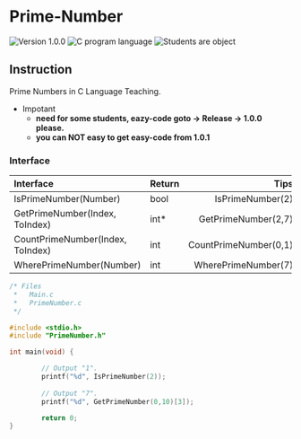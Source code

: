 # Prime-Number  
![Version 1.0.0](https://img.shields.io/badge/Version-1.0.1-lightgreen)
![C program language](https://img.shields.io/badge/Language-C-lightgreen)
![Students are object](https://img.shields.io/badge/Object-Students-lightgreen)

## Instruction  
Prime Numbers in C Language Teaching.  

- Impotant  
  + **need for some students, eazy-code goto -> Release -> 1.0.0 please.**  
  + **you can NOT easy to get easy-code from 1.0.1**  

### Interface  
|Interface                       |Return |Tips                 |
|:---                            |:---   |                 ---:|
|IsPrimeNumber(Number)           |bool   |IsPrimeNumber(2)     |
|GetPrimeNumber(Index, ToIndex)  |int*   |GetPrimeNumber(2,7)  |
|CountPrimeNumber(Index, ToIndex)|int    |CountPrimeNumber(0,1)|
|WherePrimeNumber(Number)        |int    |WherePrimeNumber(7)  |

```C
/* Files
 *   Main.c
 *   PrimeNumber.c
 */

#include <stdio.h>
#include "PrimeNumber.h"

int main(void) {

        // Output "1".
        printf("%d", IsPrimeNumber(2));
        
        // Output "7".
        printf("%d", GetPrimeNumber(0,10)[3]);

        return 0;
}
```

